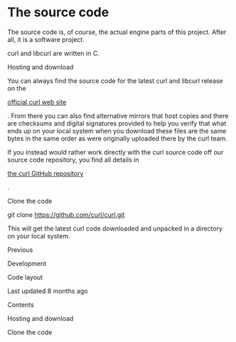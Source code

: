 # <span class="text-4505230f--DisplayH900-bfb998fa--textContentFamily-49a318e1">The source code</span>

<span class="text-4505230f--UIH300-2063425d--textUIFamily-5ebd8e40--text-8ee2c8b2">

</span>

<span class="text-4505230f--UIH300-2063425d--textUIFamily-5ebd8e40--text-8ee2c8b2">

</span>

<span class="text-4505230f--TextH400-3033861f--textContentFamily-49a318e1">

<span data-key="75964fa47d3447149a43651571ec960b">

<span data-offset-key="75964fa47d3447149a43651571ec960b:0">The source code is, of course, the actual engine parts of this project. After all, it is a software project.</span>

</span>

</span>

<span class="text-4505230f--TextH400-3033861f--textContentFamily-49a318e1">

<span data-key="4724903f20b6472c83a99359f22e0a91">

<span data-offset-key="4724903f20b6472c83a99359f22e0a91:0">curl and libcurl are written in C.</span>

</span>

</span>

<span class="text-4505230f--HeadingH700-04e1a2a3--textContentFamily-49a318e1">

<span data-key="442576d7c33449ab8163735f0304d8e3">

<span data-offset-key="442576d7c33449ab8163735f0304d8e3:0">Hosting and download</span>

</span>

</span>

<span class="text-4505230f--TextH400-3033861f--textContentFamily-49a318e1">

<span data-key="b745c5ab03b0439da24b8e94fb1a2aff">

<span data-offset-key="b745c5ab03b0439da24b8e94fb1a2aff:0">You can always find the source code for the latest curl and libcurl release on the </span>

</span>

<a href="https://curl.se/" class="link-a079aa82--primary-53a25e66--link-faf6c434">

<span data-key="fe5005a9876a47acbf86e7dd8ac61f1a">

<span data-offset-key="fe5005a9876a47acbf86e7dd8ac61f1a:0">official curl web site</span>

</span>

</a>

<span data-key="735989fce3d7423e8f871fbbf89dcd2a">

<span data-offset-key="735989fce3d7423e8f871fbbf89dcd2a:0">. From there you can also find alternative mirrors that host copies and there are checksums and digital signatures provided to help you verify that what ends up on your local system when you download these files are the same bytes in the same order as were originally uploaded there by the curl team.</span>

</span>

</span>

<span class="text-4505230f--TextH400-3033861f--textContentFamily-49a318e1">

<span data-key="34b4c07d02264871908b375ff36236c6">

<span data-offset-key="34b4c07d02264871908b375ff36236c6:0">If you instead would rather work directly with the curl source code off our source code repository, you find all details in </span>

</span>

<a href="https://github.com/curl/curl/" class="link-a079aa82--primary-53a25e66--link-faf6c434">

<span data-key="3fd8d9d32d63432197e84b737ad27313">

<span data-offset-key="3fd8d9d32d63432197e84b737ad27313:0">the curl GitHub repository</span>

</span>

</a>

<span data-key="074c163c77e24484a025ec84cf3cbe47">

<span data-offset-key="074c163c77e24484a025ec84cf3cbe47:0">.</span>

</span>

</span>

<span class="text-4505230f--HeadingH700-04e1a2a3--textContentFamily-49a318e1">

<span data-key="510ab3bf6e6b484cb156e06531ec1f3d">

<span data-offset-key="510ab3bf6e6b484cb156e06531ec1f3d:0">Clone the code</span>

</span>

</span>    git clone https://github.com/curl/curl.git<span class="text-4505230f--TextH400-3033861f--textContentFamily-49a318e1">

<span data-key="3da9ee76773a4d979362af52f6a41cca">

<span data-offset-key="3da9ee76773a4d979362af52f6a41cca:0">This will get the latest curl code downloaded and unpacked in a directory on your local system.</span>

</span>

</span>

<a href="opensource/devel.html" class="reset-3c756112--card-6570f064--whiteCard-fff091a4--cardPrevious-56a5e674">

</a>

<span class="text-4505230f--TextH200-a3425406--textContentFamily-49a318e1">Previous</span>

<span class="text-4505230f--UIH400-4e41e82a--textContentFamily-49a318e1">Development</span>

<a href="source/layout.html" class="reset-3c756112--card-6570f064--whiteCard-fff091a4--cardNext-19241c42">

</a>

<span class="text-4505230f--UIH400-4e41e82a--textContentFamily-49a318e1">Code layout</span>

<span class="text-4505230f--TextH200-a3425406--textContentFamily-49a318e1">Last updated 8 months ago</span>

<span class="text-4505230f--InfoH100-1e92e1d1--textContentFamily-49a318e1">Contents</span>

<a href="source.html#hosting-and-download" class="reset-3c756112--menuItem-aa02f6ec--menuItemLight-757d5235--menuItemInline-173bdf97--pageTocItem-f4427024">

</a>

<span class="text-4505230f--UIH300-2063425d--textContentFamily-49a318e1">

<span class="text-4505230f--UIH200-50ead35f--textContentFamily-49a318e1">Hosting and download</span>

</span>

<a href="source.html#clone-the-code" class="reset-3c756112--menuItem-aa02f6ec--menuItemLight-757d5235--menuItemInline-173bdf97--pageTocItem-f4427024">

</a>

<span class="text-4505230f--UIH300-2063425d--textContentFamily-49a318e1">

<span class="text-4505230f--UIH200-50ead35f--textContentFamily-49a318e1">Clone the code</span>

</span>
